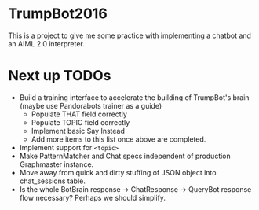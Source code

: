 # TrumpBot2016

This is a project to give me some practice with implementing a chatbot
and an AIML 2.0 interpreter.

# Next up TODOs

* Build a training interface to accelerate the building of TrumpBot's brain (maybe use Pandorabots trainer as a guide)
    * Populate THAT field correctly
    * Populate TOPIC field correctly
    * Implement basic Say Instead
    * Add more items to this list once above are completed.
* Implement support for `<topic>`
* Make PatternMatcher and Chat specs independent of production Graphmaster instance.
* Move away from quick and dirty stuffing of JSON object into chat_sessions table.
* Is the whole BotBrain response -> ChatResponse -> QueryBot response flow necessary? Perhaps we should simplify.



